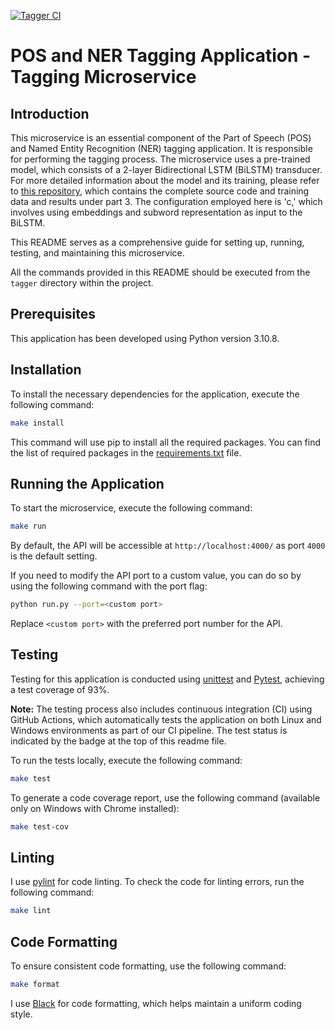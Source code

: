[![Tagger CI](https://github.com/mhornstein/DK-NLP/actions/workflows/tagger-CI.yml/badge.svg)](https://github.com/mhornstein/DK-NLP/actions/workflows/tagger-CI.yml)

# POS and NER Tagging Application - Tagging Microservice

## Introduction

This microservice is an essential component of the Part of Speech (POS) and Named Entity Recognition (NER) tagging application. It is responsible for performing the tagging process. The microservice uses a pre-trained model, which consists of a 2-layer Bidirectional LSTM (BiLSTM) transducer. For more detailed information about the model and its training, please refer to [this repository](https://github.com/mhornstein/DLTS-3), which contains the complete source code and training data and results under part 3. The configuration employed here is 'c,' which involves using embeddings and subword representation as input to the BiLSTM.

This README serves as a comprehensive guide for setting up, running, testing, and maintaining this microservice.

All the commands provided in this README should be executed from the `tagger` directory within the project.

## Prerequisites

This application has been developed using Python version 3.10.8.

## Installation

To install the necessary dependencies for the application, execute the following command:

```bash
make install
```

This command will use pip to install all the required packages. You can find the list of required packages in the [requirements.txt](https://github.com/mhornstein/DK-NLP/blob/main/tagger/requirements.txt) file.

## Running the Application

To start the microservice, execute the following command:

```bash
make run
```

By default, the API will be accessible at `http://localhost:4000/` as port `4000` is the default setting.

If you need to modify the API port to a custom value, you can do so by using the following command with the port flag:

```bash
python run.py --port=<custom port>
```

Replace `<custom port>` with the preferred port number for the API.

## Testing

Testing for this application is conducted using [unittest](https://docs.python.org/3/library/unittest.html) and [Pytest](https://docs.pytest.org/en/7.4.x/), achieving a test coverage of 93%.

**Note:** The testing process also includes continuous integration (CI) using GitHub Actions, which automatically tests the application on both Linux and Windows environments as part of our CI pipeline. The test status is indicated by the badge at the top of this readme file.

To run the tests locally, execute the following command:

```bash
make test
```

To generate a code coverage report, use the following command (available only on Windows with Chrome installed):

```bash
make test-cov
```

## Linting

I use [pylint](https://pypi.org/project/pylint/) for code linting. To check the code for linting errors, run the following command:

```bash
make lint
```

## Code Formatting

To ensure consistent code formatting, use the following command:

```bash
make format
```

I use [Black](https://pypi.org/project/black/) for code formatting, which helps maintain a uniform coding style.
